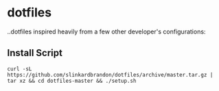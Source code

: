 # dotfiles

..dotfiles inspired heavily from a few other developer's configurations:

## Install Script
```
curl -sL https://github.com/slinkardbrandon/dotfiles/archive/master.tar.gz | tar xz && cd dotfiles-master && ./setup.sh
```
